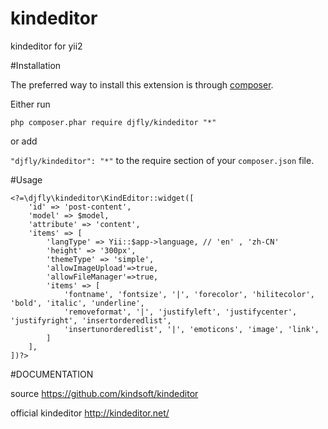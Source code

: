 kindeditor
==========

kindeditor for yii2

#Installation

The preferred way to install this extension is through [composer](http://getcomposer.org/download/).

Either run

`php composer.phar require djfly/kindeditor "*"`

or add

`"djfly/kindeditor": "*"`
to the require section of your `composer.json` file.


#Usage
~~~~~~~~~~~~~
<?=\djfly\kindeditor\KindEditor::widget([
    'id' => 'post-content',
    'model' => $model,
    'attribute' => 'content',
    'items' => [
        'langType' => Yii::$app->language, // 'en' , 'zh-CN'
        'height' => '300px',
        'themeType' => 'simple',
        'allowImageUpload'=>true,
        'allowFileManager'=>true,
        'items' => [
            'fontname', 'fontsize', '|', 'forecolor', 'hilitecolor', 'bold', 'italic', 'underline',
            'removeformat', '|', 'justifyleft', 'justifycenter', 'justifyright', 'insertorderedlist',
            'insertunorderedlist', '|', 'emoticons', 'image', 'link',
        ]
    ],
])?>
~~~~~~~~~~~~~


#DOCUMENTATION

source https://github.com/kindsoft/kindeditor

official kindeditor http://kindeditor.net/
